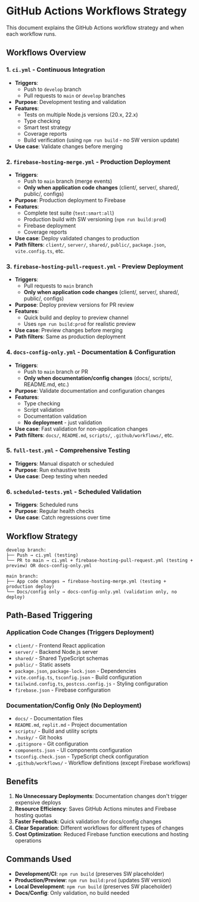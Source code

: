# GitHub Actions Workflows Strategy

This document explains the GitHub Actions workflow strategy and when each workflow runs.

## Workflows Overview

### 1. `ci.yml` - Continuous Integration
- **Triggers**: 
  - Push to `develop` branch
  - Pull requests to `main` or `develop` branches
- **Purpose**: Development testing and validation
- **Features**:
  - Tests on multiple Node.js versions (20.x, 22.x)
  - Type checking
  - Smart test strategy
  - Coverage reports
  - Build verification (using `npm run build` - no SW version update)
- **Use case**: Validate changes before merging

### 2. `firebase-hosting-merge.yml` - Production Deployment
- **Triggers**: 
  - Push to `main` branch (merge events)
  - **Only when application code changes** (client/, server/, shared/, public/, configs)
- **Purpose**: Production deployment to Firebase
- **Features**:
  - Complete test suite (`test:smart:all`)
  - Production build with SW versioning (`npm run build:prod`)
  - Firebase deployment
  - Coverage reports
- **Use case**: Deploy validated changes to production
- **Path filters**: `client/`, `server/`, `shared/`, `public/`, `package.json`, `vite.config.ts`, etc.

### 3. `firebase-hosting-pull-request.yml` - Preview Deployment
- **Triggers**: 
  - Pull requests to `main` branch
  - **Only when application code changes** (client/, server/, shared/, public/, configs)
- **Purpose**: Deploy preview versions for PR review
- **Features**:
  - Quick build and deploy to preview channel
  - Uses `npm run build:prod` for realistic preview
- **Use case**: Preview changes before merging
- **Path filters**: Same as production deployment

### 4. `docs-config-only.yml` - Documentation & Configuration
- **Triggers**:
  - Push to `main` branch or PR
  - **Only when documentation/config changes** (docs/, scripts/, README.md, etc.)
- **Purpose**: Validate documentation and configuration changes
- **Features**:
  - Type checking
  - Script validation
  - Documentation validation
  - **No deployment** - just validation
- **Use case**: Fast validation for non-application changes
- **Path filters**: `docs/`, `README.md`, `scripts/`, `.github/workflows/`, etc.

### 5. `full-test.yml` - Comprehensive Testing
- **Triggers**: Manual dispatch or scheduled
- **Purpose**: Run exhaustive tests
- **Use case**: Deep testing when needed

### 6. `scheduled-tests.yml` - Scheduled Validation
- **Triggers**: Scheduled runs
- **Purpose**: Regular health checks
- **Use case**: Catch regressions over time

## Workflow Strategy

```
develop branch:
├── Push → ci.yml (testing)
└── PR to main → ci.yml + firebase-hosting-pull-request.yml (testing + preview) OR docs-config-only.yml

main branch:
├── App code changes → firebase-hosting-merge.yml (testing + production deploy)
└── Docs/config only → docs-config-only.yml (validation only, no deploy)
```

## Path-Based Triggering

### Application Code Changes (Triggers Deployment)
- `client/` - Frontend React application
- `server/` - Backend Node.js server
- `shared/` - Shared TypeScript schemas
- `public/` - Static assets
- `package.json`, `package-lock.json` - Dependencies
- `vite.config.ts`, `tsconfig.json` - Build configuration
- `tailwind.config.ts`, `postcss.config.js` - Styling configuration
- `firebase.json` - Firebase configuration

### Documentation/Config Only (No Deployment)
- `docs/` - Documentation files
- `README.md`, `replit.md` - Project documentation
- `scripts/` - Build and utility scripts
- `.husky/` - Git hooks
- `.gitignore` - Git configuration
- `components.json` - UI components configuration
- `tsconfig.check.json` - TypeScript check configuration
- `.github/workflows/` - Workflow definitions (except Firebase workflows)

## Benefits

1. **No Unnecessary Deployments**: Documentation changes don't trigger expensive deploys
2. **Resource Efficiency**: Saves GitHub Actions minutes and Firebase hosting quotas
3. **Faster Feedback**: Quick validation for docs/config changes
4. **Clear Separation**: Different workflows for different types of changes
5. **Cost Optimization**: Reduced Firebase function executions and hosting operations

## Commands Used

- **Development/CI**: `npm run build` (preserves SW placeholder)
- **Production/Preview**: `npm run build:prod` (updates SW version)
- **Local Development**: `npm run build` (preserves SW placeholder)
- **Docs/Config**: Only validation, no build needed
